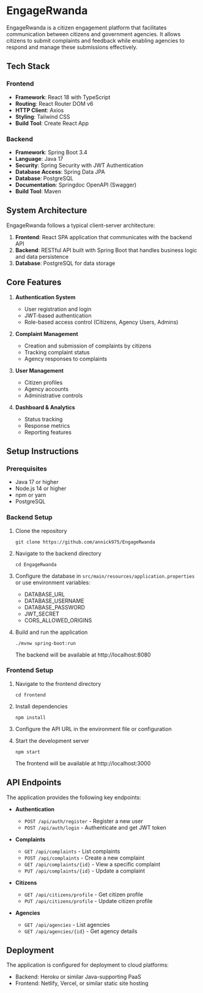 # EngageRwanda

EngageRwanda is a citizen engagement platform that facilitates communication between citizens and government agencies. It allows citizens to submit complaints and feedback while enabling agencies to respond and manage these submissions effectively.

## Tech Stack

### Frontend
- **Framework**: React 18 with TypeScript
- **Routing**: React Router DOM v6
- **HTTP Client**: Axios
- **Styling**: Tailwind CSS
- **Build Tool**: Create React App

### Backend
- **Framework**: Spring Boot 3.4
- **Language**: Java 17
- **Security**: Spring Security with JWT Authentication
- **Database Access**: Spring Data JPA
- **Database**: PostgreSQL
- **Documentation**: Springdoc OpenAPI (Swagger)
- **Build Tool**: Maven

## System Architecture

EngageRwanda follows a typical client-server architecture:

1. **Frontend**: React SPA application that communicates with the backend API
2. **Backend**: RESTful API built with Spring Boot that handles business logic and data persistence
3. **Database**: PostgreSQL for data storage

## Core Features

1. **Authentication System**
   - User registration and login
   - JWT-based authentication
   - Role-based access control (Citizens, Agency Users, Admins)

2. **Complaint Management**
   - Creation and submission of complaints by citizens
   - Tracking complaint status
   - Agency responses to complaints

3. **User Management**
   - Citizen profiles
   - Agency accounts
   - Administrative controls

4. **Dashboard & Analytics**
   - Status tracking
   - Response metrics
   - Reporting features

## Setup Instructions

### Prerequisites
- Java 17 or higher
- Node.js 14 or higher
- npm or yarn
- PostgreSQL

### Backend Setup
1. Clone the repository
   ```
   git clone https://github.com/annick975/EngageRwanda
   ```

2. Navigate to the backend directory
   ```
   cd EngageRwanda
   ```

3. Configure the database in `src/main/resources/application.properties` or use environment variables:
   - DATABASE_URL
   - DATABASE_USERNAME
   - DATABASE_PASSWORD
   - JWT_SECRET
   - CORS_ALLOWED_ORIGINS

4. Build and run the application
   ```
   ./mvnw spring-boot:run
   ```
   
   The backend will be available at http://localhost:8080

### Frontend Setup
1. Navigate to the frontend directory
   ```
   cd frontend
   ```

2. Install dependencies
   ```
   npm install
   ```

3. Configure the API URL in the environment file or configuration

4. Start the development server
   ```
   npm start
   ```
   
   The frontend will be available at http://localhost:3000

## API Endpoints

The application provides the following key endpoints:

- **Authentication**
  - `POST /api/auth/register` - Register a new user
  - `POST /api/auth/login` - Authenticate and get JWT token

- **Complaints**
  - `GET /api/complaints` - List complaints
  - `POST /api/complaints` - Create a new complaint
  - `GET /api/complaints/{id}` - View a specific complaint
  - `PUT /api/complaints/{id}` - Update a complaint

- **Citizens**
  - `GET /api/citizens/profile` - Get citizen profile
  - `PUT /api/citizens/profile` - Update citizen profile

- **Agencies**
  - `GET /api/agencies` - List agencies
  - `GET /api/agencies/{id}` - Get agency details

## Deployment

The application is configured for deployment to cloud platforms:
- Backend: Heroku or similar Java-supporting PaaS
- Frontend: Netlify, Vercel, or similar static site hosting

